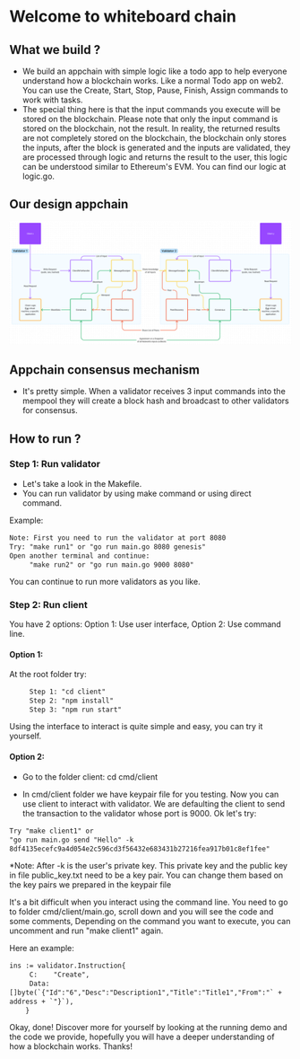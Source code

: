 # Welcome to whiteboard chain

## What we build ?

- We build an appchain with simple logic like a todo app to help everyone understand how a blockchain works. Like a normal Todo app on web2. You can use the Create, Start, Stop, Pause, Finish, Assign commands to work with tasks.
- The special thing here is that the input commands you execute will be stored on the blockchain. Please note that only the input command is stored on the blockchain, not the result. In reality, the returned results are not completely stored on the blockchain, the blockchain only stores the inputs, after the block is generated and the inputs are validated, they are processed through logic and returns the result to the user, this logic can be understood similar to Ethereum's EVM. You can find our logic at logic.go.

## Our design appchain

![Alt text](designchain.png)

## Appchain consensus mechanism

- It's pretty simple. When a validator receives 3 input commands into the mempool they will create a block hash and broadcast to other validators for consensus.

## How to run ?

### Step 1: Run validator

- Let's take a look in the Makefile.
- You can run validator by using make command or using direct command.

Example:

```
Note: First you need to run the validator at port 8080
Try: "make run1" or "go run main.go 8080 genesis"
Open another terminal and continue:
     "make run2" or "go run main.go 9000 8080"
```

You can continue to run more validators as you like.

### Step 2: Run client

You have 2 options: Option 1: Use user interface, Option 2: Use command line.

#### Option 1:

At the root folder try:

```
     Step 1: "cd client"
     Step 2: "npm install"
     Step 3: "npm run start"
```

Using the interface to interact is quite simple and easy, you can try it yourself.

#### Option 2:

- Go to the folder client: cd cmd/client

- In cmd/client folder we have keypair file for you testing. Now you can use client to interact with validator. We are defaulting the client to send the transaction to the validator whose port is 9000. Ok let's try:

```
Try "make client1" or
"go run main.go send "Hello" -k 8df4135ecefc9a4d054e2c596cd3f56432e683431b27216fea917b01c8ef1fee"
```

\*Note: After -k is the user's private key. This private key and the public key in file public_key.txt need to be a key pair. You can change them based on the key pairs we prepared in the keypair file

It's a bit difficult when you interact using the command line. You need to go to folder cmd/client/main.go, scroll down and you will see the code and some comments, Depending on the command you want to execute, you can uncomment and run "make client1" again.

Here an example:

```
ins := validator.Instruction{
     C:    "Create",
     Data: []byte(`{"Id":"6","Desc":"Description1","Title":"Title1","From":"` + address + `"}`),
	}
```

Okay, done! Discover more for yourself by looking at the running demo and the code we provide, hopefully you will have a deeper understanding of how a blockchain works. Thanks!
